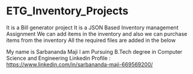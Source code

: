 # ETG_Inventory_Projects
It is a Bill generator project
It is a JSON Based Inventory management Assignment
We can add items in the inventory and also we can purchase items from the inventory 
All the required files are added in the below

My name is Sarbananda Maji
I am Pursuing B.Tech degree in Computer Science and Engineering
Linkedin Profile : https://www.linkedin.com/in/sarbananda-maji-669569200/
